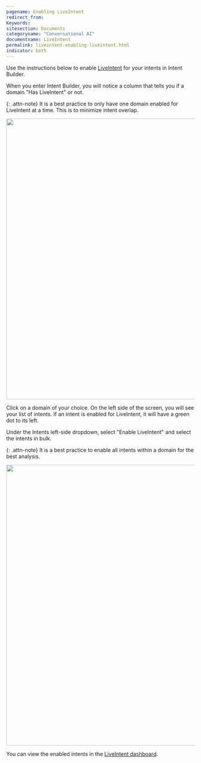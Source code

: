 ```yaml
---
pagename: Enabling LiveIntent
redirect_from:
Keywords:
sitesection: Documents
categoryname: "Conversational AI"
documentname: LiveIntent
permalink: liveintent-enabling-liveintent.html
indicator: both
---
```


Use the instructions below to enable [LiveIntent](https://knowledge.liveperson.com/ai-bots-automation-liveintent-overview.html) for your intents in Intent Builder.

When you enter Intent Builder, you will notice a column that tells you if a domain "Has LiveIntent" or not.

{: .attn-note}
It is a best practice to only have one domain enabled for LiveIntent at a time. This is to minimize intent overlap.

<img class="fancyimage" style="width:750px" src="img/liveintent-domains1.png" alt="">

Click on a domain of your choice. On the left side of the screen, you will see your list of intents. If an intent is enabled for LiveIntent, it will have a green dot to its left.

Under the Intents left-side dropdown, select "Enable LiveIntent" and select the intents in bulk.

{: .attn-note}
It is a best practice to enable all intents within a domain for the best analysis.

<img class="fancyimage" style="width:750px" src="img/liveintent-domains3.png" alt="">

You can view the enabled intents in the [LiveIntent dashboard](https://knowledge.liveperson.com/ai-bots-automation-liveintent-dashboard.html).
